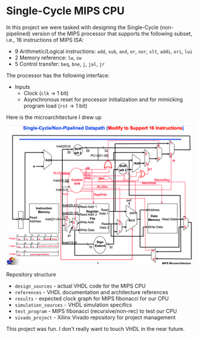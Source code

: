 # Single-Cycle MIPS CPU

In this project we were tasked with designing the Single-Cycle 
(non-pipelined) version of the MIPS processor that supports the
following subset, i.e., 16 instructions of MIPS ISA:

  - 9 Arithmetic/Logical instructions: `add`, `sub`, `and`, `or`, `nor`, `slt`, `addi`, `ori`, `lui`
  - 2 Memory reference: `lw`, `sw`
  - 5 Control transfer: `beq`, `bne`, `j`, `jal`, `jr`

The processor has the following interface:

  - Inputs
    - Clock (`clk` -> 1 bit)
    - Asynchronous reset for processor initialization and for mimicking program load (`rst` -> 1 bit)

Here is the microarchitecture I drew up

![Single-Cycle (non-pipelined) MIPS microarchitecture supporting 16 instructions](./arch.png "architecture")

Repository structure

  - `design_sources` - actual VHDL code for the MIPS CPU
  - `references` - VHDL documentation and architecture references
  - `results` - expected clock graph for MIPS fibonacci for our CPU
  - `simulation_sources` - VHDL simulation specifics
  - `test_program` - MIPS fibonacci (recursive/non-rec) to test our CPU
  - `vivado_project` - Xilinx Vivado repository for project management

This project was fun. I don't really want to touch VHDL in the near future.
